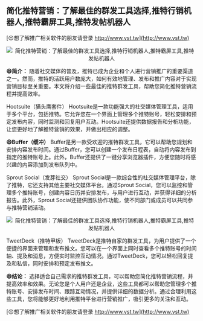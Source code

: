 ## **简化推特营销：了解最佳的群发工具选择,推特行销机器人,推特霸屏工具,推特发帖机器人**

[😍想了解推广相关软件的朋友请登录 http://www.vst.tw](http://www.vst.tw)

 <center><img src="https://vst.tw/MP4/tuiguang/png/1.png" alt="简化推特营销：了解最佳的群发工具选择,推特行销机器人,推特霸屏工具,推特发帖机器人"></center>

**😄简介：**
随着社交媒体的普及，推特已成为企业和个人进行营销推广的重要渠道之一。然而，推特的活跃用户数庞大，如何有效地管理、发布和推广内容对于实现营销目标至关重要。本文将介绍一些最佳的推特群发工具，帮助您简化推特营销流程并提高效率。

Hootsuite（猫头鹰套件）
Hootsuite是一款功能强大的社交媒体管理工具，适用于多个平台，包括推特。它允许您在一个界面上管理多个推特账号，轻松安排和预定发布内容，同时监测和回复用户互动。Hootsuite还提供数据报告和分析功能，让您更好地了解推特营销的效果，并做出相应的调整。

**😄Buffer（缓冲）**
Buffer是另一款受欢迎的推特群发工具，它可以帮助您规划和安排内容发布时间。通过Buffer，您可以创建一个发布日程表，自动将内容发布到指定的推特账号上。此外，Buffer还提供了一键分享浏览器插件，方便您随时将感兴趣的内容添加到发布队列中。

Sprout Social（发芽社交）
Sprout Social是一款综合性的社交媒体管理平台，除了推特，它还支持其他主要社交媒体平台。通过Sprout Social，您可以监控和管理多个推特账号，创建内容日历并安排发布，与用户进行互动，并获得详细的分析报告。此外，Sprout Social还提供团队协作功能，使不同部门或成员可以共同参与推特营销活动。

 <center><img src="https://vst.tw/MP4/tuiguang/png/5.png" alt="简化推特营销：了解最佳的群发工具选择,推特行销机器人,推特霸屏工具,推特发帖机器人"></center>

TweetDeck（推特甲板）
TweetDeck是推特自家的群发工具，为用户提供了一个便捷的界面来管理和发布推文。您可以在一个界面上同时查看多个推特账号的时间轴、提及和消息，方便实时监控互动情况。通过TweetDeck，您可以轻松回复提及和私信，同时安排和预定发布推文。

**😄结论：**
选择适合自己需求的推特群发工具，可以帮助您简化推特营销流程，并提高效率和效果。无论您是个人用户还是企业，这些工具都可以帮助您管理多个推特账号、安排发布时间、跟踪互动情况，并提供详细的数据分析。通过合理利用这些工具，您将能够更好地利用推特平台进行营销推广，吸引更多的关注和互动。

[😍想了解推广相关软件的朋友请登录 http://www.vst.tw](http://www.vst.tw)



